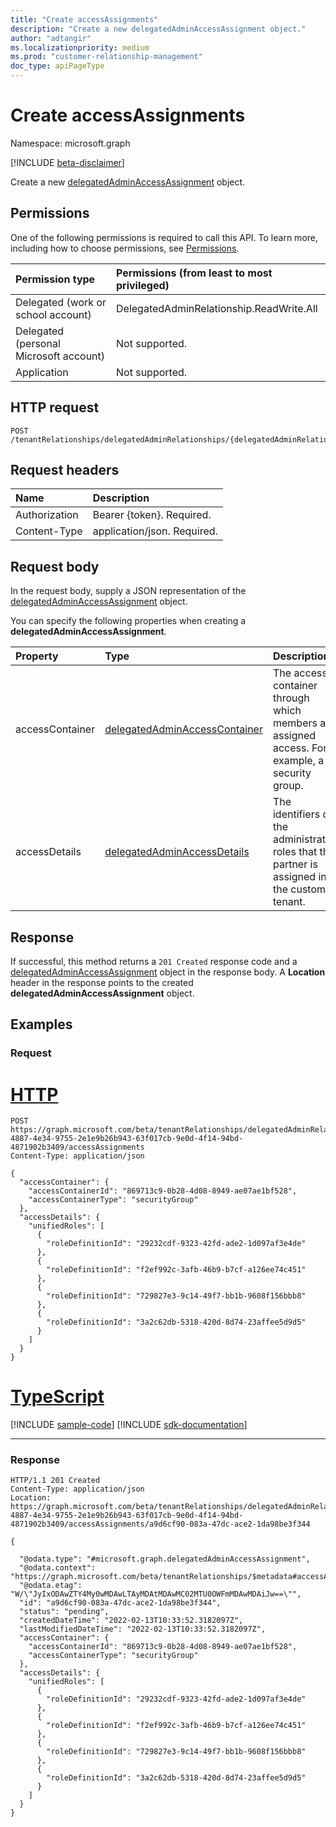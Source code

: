 ```yaml
---
title: "Create accessAssignments"
description: "Create a new delegatedAdminAccessAssignment object."
author: "adtangir"
ms.localizationpriority: medium
ms.prod: "customer-relationship-management"
doc_type: apiPageType
---
```


# Create accessAssignments
Namespace: microsoft.graph

[!INCLUDE [beta-disclaimer](../../includes/beta-disclaimer.md)]

Create a new [delegatedAdminAccessAssignment](../resources/delegatedadminaccessassignment.md) object.

## Permissions
One of the following permissions is required to call this API. To learn more, including how to choose permissions, see [Permissions](/graph/permissions-reference).

|Permission type|Permissions (from least to most privileged)|
|:---|:---|
|Delegated (work or school account)| DelegatedAdminRelationship.ReadWrite.All |
|Delegated (personal Microsoft account)| Not supported. |
|Application| Not supported. |

## HTTP request

<!-- {
  "blockType": "ignored"
}
-->
``` http
POST /tenantRelationships/delegatedAdminRelationships/{delegatedAdminRelationshipId}/accessAssignments
```

## Request headers
|Name|Description|
|:---|:---|
|Authorization|Bearer {token}. Required.|
|Content-Type|application/json. Required.|

## Request body
In the request body, supply a JSON representation of the [delegatedAdminAccessAssignment](../resources/delegatedadminaccessassignment.md) object.

You can specify the following properties when creating a **delegatedAdminAccessAssignment**.

|Property|Type|Description|
|:---|:---|:---|
|accessContainer|[delegatedAdminAccessContainer](../resources/delegatedadminaccesscontainer.md)|The access container through which members are assigned access. For example, a security group.|
|accessDetails|[delegatedAdminAccessDetails](../resources/delegatedadminaccessdetails.md)|The identifiers of the administrative roles that the partner is assigned in the customer tenant.|


## Response

If successful, this method returns a `201 Created` response code and a [delegatedAdminAccessAssignment](../resources/delegatedadminaccessassignment.md) object in the response body. A **Location** header in the response points to the created **delegatedAdminAccessAssignment** object.

## Examples

### Request

# [HTTP](#tab/http)
<!-- {
  "blockType": "request",
  "name": "create_delegatedadminaccessassignment_from_",
  "sampleKeys": ["72a7ae7e-4887-4e34-9755-2e1e9b26b943-63f017cb-9e0d-4f14-94bd-4871902b3409"]
}
-->
``` http
POST https://graph.microsoft.com/beta/tenantRelationships/delegatedAdminRelationships/72a7ae7e-4887-4e34-9755-2e1e9b26b943-63f017cb-9e0d-4f14-94bd-4871902b3409/accessAssignments
Content-Type: application/json

{
  "accessContainer": {
    "accessContainerId": "869713c9-0b28-4d08-8949-ae07ae1bf528",
    "accessContainerType": "securityGroup"
  },
  "accessDetails": {
    "unifiedRoles": [
      {
        "roleDefinitionId": "29232cdf-9323-42fd-ade2-1d097af3e4de"
      },
      {
        "roleDefinitionId": "f2ef992c-3afb-46b9-b7cf-a126ee74c451"
      },
      {
        "roleDefinitionId": "729827e3-9c14-49f7-bb1b-9608f156bbb8"
      },
      {
        "roleDefinitionId": "3a2c62db-5318-420d-8d74-23affee5d9d5"
      }
    ]
  }
}
```

# [TypeScript](#tab/typescript)
[!INCLUDE [sample-code](../includes/snippets/typescript/create-delegatedadminaccessassignment-from--typescript-snippets.md)]
[!INCLUDE [sdk-documentation](../includes/snippets/snippets-sdk-documentation-link.md)]

---



### Response
<!-- {
  "blockType": "response",
  "truncated": true,
  "@odata.type": "microsoft.graph.delegatedAdminAccessAssignment"
}
-->
``` http
HTTP/1.1 201 Created
Content-Type: application/json
Location: https://graph.microsoft.com/beta/tenantRelationships/delegatedAdminRelationships/72a7ae7e-4887-4e34-9755-2e1e9b26b943-63f017cb-9e0d-4f14-94bd-4871902b3409/accessAssignments/a9d6cf90-083a-47dc-ace2-1da98be3f344

{

  "@odata.type": "#microsoft.graph.delegatedAdminAccessAssignment",
  "@odata.context": "https://graph.microsoft.com/beta/tenantRelationships/$metadata#accessAssignments",
  "@odata.etag": "W/\"JyIxODAwZTY4My0wMDAwLTAyMDAtMDAwMC02MTU0OWFmMDAwMDAiJw==\"",
  "id": "a9d6cf90-083a-47dc-ace2-1da98be3f344",
  "status": "pending",
  "createdDateTime": "2022-02-13T10:33:52.3182097Z",
  "lastModifiedDateTime": "2022-02-13T10:33:52.3182097Z",
  "accessContainer": {
    "accessContainerId": "869713c9-0b28-4d08-8949-ae07ae1bf528",
    "accessContainerType": "securityGroup"
  },
  "accessDetails": {
    "unifiedRoles": [
      {
        "roleDefinitionId": "29232cdf-9323-42fd-ade2-1d097af3e4de"
      },
      {
        "roleDefinitionId": "f2ef992c-3afb-46b9-b7cf-a126ee74c451"
      },
      {
        "roleDefinitionId": "729827e3-9c14-49f7-bb1b-9608f156bbb8"
      },
      {
        "roleDefinitionId": "3a2c62db-5318-420d-8d74-23affee5d9d5"
      }
    ]
  }
}
```

